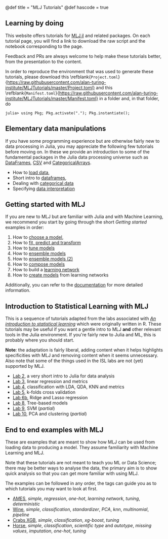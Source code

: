 @def title = "MLJ Tutorials"
@def hascode = true

## Learning by doing

This website offers tutorials for [MLJ.jl](https://github.com/alan-turing-institute/MLJ.jl) and related packages.
On each tutorial page, you will find a link to download the raw script and the notebook corresponding to the page.

Feedback and PRs are always welcome to help make these tutorials better, from the presentation to the content.

In order to reproduce the environment that was used to generate these tutorials, please download this \refblank{`Project.toml`}{https://raw.githubusercontent.com/alan-turing-institute/MLJTutorials/master/Project.toml} and this \refblank{`Manifest.toml`}{https://raw.githubusercontent.com/alan-turing-institute/MLJTutorials/master/Manifest.toml} in a folder and, in that folder, do

```julia-repl
julia> using Pkg; Pkg.activate("."); Pkg.instantiate();
```

## Elementary data manipulations

If you have some programming experience but are otherwise fairly new to data processing in Julia, you may appreciate the following few tutorials before moving on.
In these we provide an introduction to some of the fundamental packages in the Julia data processing universe such as [DataFrames], [CSV] and [CategoricalArrays].

[DataFrames]: https://github.com/JuliaData/DataFrames.jl
[CSV]: https://github.com/JuliaData/CSV.jl
[CategoricalArrays]: https://github.com/JuliaData/CategoricalArrays.jl

* How to [load data](/pub/data/loading.html),
* Short intro to [dataframes](/pub/data/loading.html),
* Dealing with [categorical data](/pub/data/categorical.html)
* Specifying [data interpretation](/pub/data/scitype.html)

## Getting started with MLJ

If you are new to MLJ but are familiar with Julia and with Machine Learning, we recommend you start by going through the short _Getting started_ examples in order:

1. How to [choose a model](/pub/getting-started/choosing-a-model.html),
1. How to [fit, predict and transform](/pub/getting-started/fit-and-predict.html)
1. How to [tune models](/pub/getting-started/model-tuning.html)
1. How to [ensemble models](/pub/getting-started/ensembles.html)
1. How to [ensemble models (2)](/pub/getting-started/ensembles-2.html)
1. How to [compose models](/pub/getting-started/composing-models.html)
1. How to build a [learning network](/pub/getting-started/learning-networks.html)
1. How to [create models](/pub/getting-started/learning-networks-2.html) from learning networks

Additionally, you can refer to the [documentation](https://alan-turing-institute.github.io/MLJ.jl/stable/) for more detailed information.

## Introduction to Statistical Learning with MLJ

This is a sequence of tutorials adapted from the labs associated with [_An introduction to statistical learning_](http://faculty.marshall.usc.edu/gareth-james/ISL/code.html) which were originally written in R.
These tutorials may be useful if you want a gentle intro to MLJ **and** other relevant tools in the Julia environment.
If you're fairly new to Julia and ML, this is probably where you should start.

**Note**: the adaptation is fairly liberal, adding content when it helps highlights specificities with MLJ and removing content when it seems unnecessary.
Also note that some of the things used in the ISL labs are not (yet) supported by MLJ.

* [Lab 2](/pub/isl/lab-2.html), a very short intro to Julia for data analysis
* [Lab 3](/pub/isl/lab-3.html), linear regression and metrics
* [Lab 4](/pub/isl/lab-4.html), classification with LDA, QDA, KNN and metrics
* [Lab 5](/pub/isl/lab-5.html), k-folds cross validation
* [Lab 6b](/pub/isl/lab-6b.html), Ridge and Lasso regression
* [Lab 8](/pub/isl/lab-8.html), Tree-based models
* [Lab 9](/pub/isl/lab-9.html), SVM (_partial_)
* [Lab 10](/pub/isl/lab-10.html), PCA and clustering (_partial_)

## End to end examples with MLJ

These are examples that are meant to show how MLJ can be used from loading data to producing a model.
They assume familiarity with Machine Learning and MLJ.

Note that these tutorials are not meant to teach you ML or Data Science; there may be better ways to analyse the data, the primary aim is to show quick analysis so that you can get more familiar with using MLJ.

The examples can be followed in any order, the tags can guide you as to which tutorials you may want to look at first.

* [AMES](/pub/end-to-end/AMES.html), *simple*, *regression*, *one-hot*, *learning network*, *tuning*, *deterministic*
* [Wine](/pub/end-to-end/wine.html), *simple*, *classification*, *standardizer*, *PCA*, *knn*, *multinomial*, *pipeline*
* [Crabs XGB](/pub/end-to-end/crabs-xgb.html), *simple*, *classification*, *xg-boost*, *tuning*
* [Horse](/pub/end-to-end/horse.html), *simple*, *classification*, *scientific type* and *autotype*, *missing values*, *imputation*, *one-hot*, *tuning*
